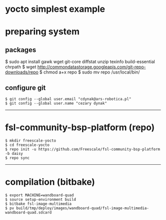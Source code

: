 # yocto simplest example

# preparing system

## packages

$ sudo apt install gawk wget git-core diffstat unzip texinfo build-essential chrpath
$ wget http://commondatastorage.googleapis.com/git-repo-downloads/repo
$ chmod a+x repo
$ sudo mv repo /usr/local/bin/

## configure git

```
$ git config --global user.email "cdynak@ars-robotica.pl"
$ git config --global user.name "cezary dynak"
```

---

# fsl-community-bsp-platform (repo)

```
$ mkdir freescale-yocto
$ cd freescale-yocto
$ repo init -u https://github.com/Freescale/fsl-community-bsp-platform -b daisy
$ repo sync
```

---

# compilation (bitbake)

```
$ export MACHINE=wandboard-quad
$ source setup-environment build
$ bitbake fsl-image-multimedia
$ pv build/tmp/deploy/images/wandboard-quad/fsl-image-multimedia-wandboard-quad.sdcard
```
